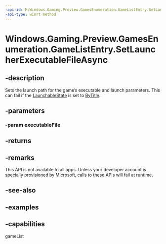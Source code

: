 ```yaml
---
-api-id: M:Windows.Gaming.Preview.GamesEnumeration.GameListEntry.SetLauncherExecutableFileAsync(Windows.Storage.IStorageFile)
-api-type: winrt method
---
```


<!-- Method syntax.
public IAsyncAction GameListEntry.SetLauncherExecutableFileAsync(IStorageFile executableFile)
-->

# Windows.Gaming.Preview.GamesEnumeration.GameListEntry.SetLauncherExecutableFileAsync

## -description
Sets the launch path for the game’s executable and launch parameters. This can fail if the [LaunchableState](gamelistentry_launchablestate.md) is set to [ByTitle](gamelistentrylaunchablestate.md).

## -parameters
### -param executableFile

## -returns

## -remarks
This API is not available to all apps. Unless your developer account is specially provisioned by Microsoft, calls to these APIs will fail at runtime.

## -see-also

## -examples


## -capabilities
gameList
